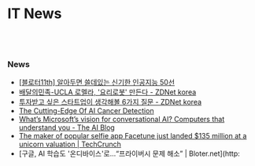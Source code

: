 IT News
==========


 <br/><br/>


### News
- [[블로터11th] 알아두면 쓸데있는 신기한 인공지능 50선](https://www.bloter.net/archives/289626)
- [배달의민족-UCLA 로멜라, '요리로봇' 만든다 - ZDNet korea](http://www.zdnet.co.kr/view/?no=20190729084323)
- [투자받고 싶은 스타트업이 생각해볼 6가지 질문 - ZDNet korea](https://www.zdnet.co.kr/view/?no=20190726105248)
- [The Cutting-Edge Of AI Cancer Detection](https://www.forbes.com/sites/charlestowersclark/2019/04/30/the-cutting-edge-of-ai-cancer-detection/)
- [What’s Microsoft’s vision for conversational AI? Computers that understand you - The AI Blog](https://blogs.microsoft.com/ai/microsoft-build-future-of-natural-language/)
- [The maker of popular selfie app Facetune just landed $135 million at a unicorn valuation | TechCrunch](https://techcrunch.com/2019/07/31/the-maker-of-popular-selfie-app-facetune-just-landed-135-million-at-a-unicorn-valuation/)
- [구글, AI 학습도 '온디바이스'로...“프라이버시 문제 해소” | Bloter.net](http: